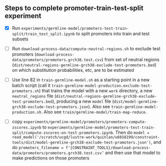 ## Steps to complete promoter-train-test-split experiment 

- [x] Run `experiments/germline-model/promoters-test-train-split/train_test_split.ipynb` to split promoters into train and test subsets
- [ ] Run `download-process-data/compute-neutral-regions.sh` to exclude test promoters (`download-process-data/promoters/promoters.grch38.test.csv`) from set of neutral regions (`dist/neutral-regions-germline-grch38-exclude-test-promoters.bed`) on which substitution probabilities, etc, are to be estimated 
- [ ] Use line 82 in `train-germline-model.sh` as a starting point in a new batch script (call it `train-germline-model-production.exclude-test-promoters.sh`) that trains the model with a new `work` directory, a new `neutral_regions` file (`dist/neutral-regions-germline-grch38-exclude-test-promoters.bed`), producing a new `model` file (`dist/model-germline-grch38-exclude-test-promoters.json`). Also see `train-germline-model-production.sh`. Also see `train/germline-model/train-map-reduce`. 
- [ ] copy `experiments/germline-model/promoters/promoters-compute-zscores.ipynb` to `experiments/germline-model/promoters-test-train-split/compute-zscores-on-test-promoters.ipynb`. Then do `model = read_model('/scratch/ucgd/lustre-work/quinlan/u6018199/constraint-tools/dist/model-germline-grch38-exclude-test-promoters.json')`, and do `promoters_filename = f'{CONSTRAINT_TOOLS}/download-process-data/promoters/promoters.grch38.test.csv’` and then use that model to make predictions on those promoters

 